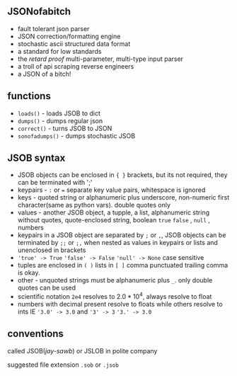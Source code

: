 ## JSONofabitch

- fault tolerant json parser
- JSON correction/formatting engine
- stochastic ascii structured data format
- a standard for low standards
- the *retard proof* multi-parameter, multi-type input parser
- a troll of api scraping reverse engineers
- a JSON of a bitch!

functions
---------

- ``loads()`` - loads JSOB to dict
- ``dumps()`` - dumps regular json
- ``correct()`` - turns JSOB to JSON 
- ``sonofadumps()`` - dumps stochastic JSOB

JSOB syntax
-----------

- JSOB objects can be enclosed in ``{ }`` brackets, but its not required, they can be terminated with ';' 
- keypairs -  ``:`` or ``=`` separate key value pairs, whitespace is ignored  
- keys - quoted string or alphanumeric plus underscore, non-numeric first character(same as python vars). double quotes only
- values - another JSOB object, a tupple, a list, alphanumeric string without quotes, quote-enclosed string, boolean ``true`` ``false`` , ``null`` , numbers
- keypairs in a JSOB object are separated by ``;`` or ``,``, JSOB objects can be terminated by ``;;`` or ``;,`` when nested as values in keypairs or lists and unenclosed in brackets
- ``'true' -> True`` ``'false' -> False`` ``'null' -> None`` case sensitive
- tuples are enclosed in ``( )`` lists in ``[ ]``  comma punctuated trailing comma is okay.
- other - unquoted strings must be alphanumeric plus ``_``. only double quotes can be used
- scientific notation ``2e4`` resolves to $2.0 * 10^4$, always resolve to float
- numbers with decimal present resolve to floats while others resolve to ints IE ``'3.0' -> 3.0`` and ``'3' -> 3`` ``'3.' -> 3.0``


conventions
-----------

called JSOB(*jay-sawb*) or JSLOB in polite company

suggested file extension ``.sob`` or ``.jsob`` 
